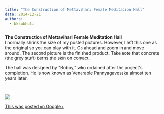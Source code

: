 ```yaml
---
title: "The Construction of Mettavihari Female Meditation Hall"
date: 2014-12-21
authors: 
  - bksubhuti
---
```


**The Construction of Mettavihari Female Meditation Hall**  
I normally shrink the size of my posted pictures. However, I left this one as the original so you can play with it. Go ahead and zoom in and move around. The second picture is the finished product. Take note that concrete (the grey stuff) burns the skin on contact.  
  
The hall was designed by "Bobby," who ordained after the project's completion. He is now known as Venerable Pannyagavesaka almost ten years later.  
  
  
﻿

![](https://lh6.googleusercontent.com/-x9imUN4RW5w/VJYV-qSBaqI/AAAAAAAAKxY/ULD45ZEplUU/w506-h750/14%2B-%2B1)

[This was posted on Google+](https://plus.google.com/+BhikkhuSubhuti/posts/buCJPnhFMzb)